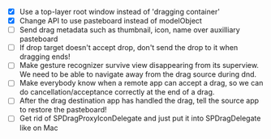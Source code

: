 - [X] Use a top-layer root window instead of 'dragging container'
- [X] Change API to use pasteboard instead of modelObject
- [ ] Send drag metadata such as thumbnail, icon, name over auxilliary pasteboard
- [ ] If drop target doesn't accept drop, don't send the drop to it when dragging ends!
- [ ] Make gesture recognizer survive view disappearing from its superview.
	  We need to be able to navigate away from the drag source during dnd.
- [ ] Make everybody know when a remote app can accept a drag, so we can do
	  cancellation/acceptance correctly at the end of a drag.
- [ ] After the drag destination app has handled the drag, tell the source app
	  to restore the pasteboard!
- [ ] Get rid of SPDragProxyIconDelegate and just put it into SPDragDelegate like on Mac